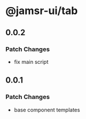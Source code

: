 # @jamsr-ui/tab

## 0.0.2

### Patch Changes

- fix main script

## 0.0.1

### Patch Changes

- base component templates
